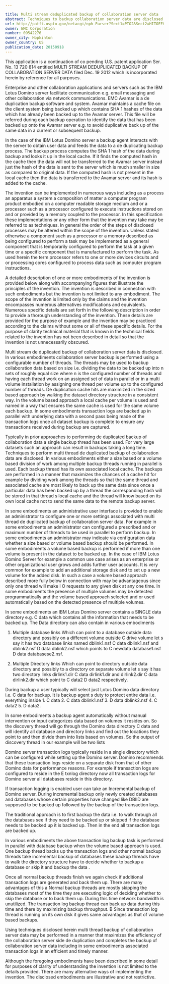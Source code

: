 ```yaml
---

title: Multi stream deduplicated backup of collaboration server data
abstract: Techniques to backup collaboration server data are disclosed. An indication to begin backup of a collaboration server dataset is received. An associated directory is walked in a prescribed order to divide the dataset into a prescribe number of approximately equal-sized subsets. A separate subset-specific thread is used to back up the subsets in parallel. In some embodiments in which the collaboration data is stored in multiple volumes, a volume-based approach is used to back up the volumes in parallel, e.g., one volume per thread. In some embodiments, transaction logs are backed up in parallel with volumes of collaboration data.
url: http://patft.uspto.gov/netacgi/nph-Parser?Sect1=PTO2&Sect2=HITOFF&p=1&u=%2Fnetahtml%2FPTO%2Fsearch-adv.htm&r=1&f=G&l=50&d=PALL&S1=09542276&OS=09542276&RS=09542276
owner: EMC Corporation
number: 09542276
owner_city: Hopkinton
owner_country: US
publication_date: 20150918
---
```

This application is a continuation of co pending U.S. patent application Ser. No. 13 720 814 entitled MULTI STREAM DEDUPLICATED BACKUP OF COLLABORATION SERVER DATA filed Dec. 19 2012 which is incorporated herein by reference for all purposes.

Enterprise and other collaboration applications and servers such as the IBM Lotus Domino server facilitate communication e.g. email messaging and other collaboration via network communications. EMC Avamar is a de duplication backup software and system. Avamar maintains a cache file on the client system being backed up which contains SHA 1 hashes of the data which has already been backed up to the Avamar server. This file will be referred during each backup operation to identify the data that has been backed up onto the Avamar server e.g. to avoid duplicative back up of the same data in a current or subsequent backup.

In the case of the IBM Lotus Domino server a backup agent interacts with the server to obtain user data and feeds the data to a de duplicating backup process. The backup process computes the SHA 1 hash of the data during backup and looks it up in the local cache. If it finds the computed hash in the cache then the data will not be transferred to the Avamar server instead just the hash of the data is sent to the server which is much smaller in size as compared to original data. If the computed hash is not present in the local cache then the data is transferred to the Avamar server and its hash is added to the cache.

The invention can be implemented in numerous ways including as a process an apparatus a system a composition of matter a computer program product embodied on a computer readable storage medium and or a processor such as a processor configured to execute instructions stored on and or provided by a memory coupled to the processor. In this specification these implementations or any other form that the invention may take may be referred to as techniques. In general the order of the steps of disclosed processes may be altered within the scope of the invention. Unless stated otherwise a component such as a processor or a memory described as being configured to perform a task may be implemented as a general component that is temporarily configured to perform the task at a given time or a specific component that is manufactured to perform the task. As used herein the term processor refers to one or more devices circuits and or processing cores configured to process data such as computer program instructions.

A detailed description of one or more embodiments of the invention is provided below along with accompanying figures that illustrate the principles of the invention. The invention is described in connection with such embodiments but the invention is not limited to any embodiment. The scope of the invention is limited only by the claims and the invention encompasses numerous alternatives modifications and equivalents. Numerous specific details are set forth in the following description in order to provide a thorough understanding of the invention. These details are provided for the purpose of example and the invention may be practiced according to the claims without some or all of these specific details. For the purpose of clarity technical material that is known in the technical fields related to the invention has not been described in detail so that the invention is not unnecessarily obscured.

Multi stream de duplicated backup of collaboration server data is disclosed. In various embodiments collaboration server backup is performed using a configurable number of threads. The threads may be used to backup collaboration data based on size i.e. dividing the data to be backed up into n sets of roughly equal size where n is the configured number of threads and having each thread work on an assigned set of data in parallel or in a multi volume installation by assigning one thread per volume up to the configured number of threads. De duplication cache hits are maximized in the sized based approach by walking the dataset directory structure in a consistent way. In the volume based approach a local cache per volume is used and named in a way that ensures the same cache is used for the same volume each backup. In some embodiments transaction logs are backed up in parallel with underlying data with a second pass being made of the transaction logs once all dataset backup is complete to ensure any transactions received during backup are captured.

Typically in prior approaches to performing de duplicated backup of collaboration data a single backup thread has been used. For very large datasets such an approach can result in backups taking a long time. Techniques to perform multi thread de duplicated backup of collaboration data are disclosed. In various embodiments either a size based or a volume based division of work among multiple backup threads running in parallel is used. Each backup thread has its own associated local cache. The backups are performed in a manner that maximizes the chances of a cache hit for example by dividing work among the threads so that the same thread and associated cache are most likely to back up the same data since once a particular data has been backed up by a thread the corresponding hash will be stored in that thread s local cache and the thread will know based on its own local cache not to send the same data to the remote backup server.

In some embodiments an administrative user interface is provided to enable an administrator to configure one or more settings associated with multi thread de duplicated backup of collaboration server data. For example in some embodiments an administrator can configured a prescribed and or maximum number of threads to be used in parallel to perform backup. In some embodiments an administrator may indicate via configuration data whether a size based or volume based backup should be performed. In some embodiments a volume based backup is performed if more than one volume is present in the dataset to be backed up. In the case of IBM Lotus Domino Server for example a common use case arises as an enterprise or other organizational user grows and adds further user accounts. It is very common for example to add an additional storage disk and to set up a new volume for the added disk. In such a case a volume based approach described more fully below in connection with may be advantageous since only one thread will make I O requests to any given disk at any one time. In some embodiments the presence of multiple volumes may be detected programmatically and the volume based approach selected and or used automatically based on the detected presence of multiple volumes.

In some embodiments an IBM Lotus Domino server contains a SINGLE data directory e.g. C data which contains all the information that needs to be backed up. The Data directory can also contain in various embodiments 

1. Multiple database links Which can point to a database outside data directory and possibly on a different volume outside C drive volume let s say it has two database links named dblink1.nsf C data dblink1.nsf and dblink2.nsf D data dblink2.nsf which points to C newdata database1.nsf D data databasese2.nsf.

2. Multiple Directory links Which can point to directory outside data directory and possibly to a directory on separate volume let s say it has two directory links dirlink1.dir C data dirlink1.dir and dirlink2.dir C data dirlink2.dir which point to C data2 D data2 respectively.

During backup a user typically will select just Lotus Domino data directory i.e. C data for backup. It is backup agent s duty to protect entire data i.e. everything inside 1. C data 2. C data dblink1.nsf 3. D data dblink2.nsf 4. C data2 5. D data2.

In some embodiments a backup agent automatically without manual intervention or input categorizes data based on volumes it resides on. So the discovery thread will go through the Domino data directory C data and will identify all database and directory links and find out the locations they point to and then divide them into lists based on volumes. So the output of discovery thread in our example will be two lists 

Domino server transaction logs typically reside in a single directory which can be configured while setting up the Domino server. Domino recommends that these transaction logs reside on a separate disk from that of other Domino data for performance reasons. For example if transaction logs are configured to reside in the E txnlog directory now all transaction logs for Domino server all databases reside in this directory.

If transaction logging is enabled user can take an Incremental backup of Domino server. During incremental backup only newly created databases and databases whose certain properties have changed like DBIID are supposed to be backed up followed by the backup of the transaction logs.

The traditional approach is to first backup the data i.e. to walk through all the databases see if they need to be backed up or skipped if the database needs to be backed up it is backed up. Then in the end all transaction logs are backed up.

In various embodiments the above transaction log backup task is performed in parallel with database backup when the volume based approach is used. One backup thread backs up the transaction logs and other normal backup threads take incremental backup of databases these backup threads have to walk the directory structure have to decide whether to backup a database or skip it and backup the data .

Once all normal backup threads finish we again check if additional transaction logs are generated and back them up. There are many advantages of this a Normal backup threads are mostly skipping the databases most of the time they are executing logic of deciding whether to skip the database or to back them up. During this time network bandwidth is unutilized. The transaction log backup thread can back up data during this time and there by maximizing backup throughput. B Since transaction log thread is running on its own disk it gives same advantages as that of volume based backups.

Using techniques disclosed herein multi thread backup of collaboration server data may be performed in a manner that maximizes the efficiency of the collaboration server side de duplication and completes the backup of collaboration server data including in some embodiments associated transaction logs in an efficient and timely manner.

Although the foregoing embodiments have been described in some detail for purposes of clarity of understanding the invention is not limited to the details provided. There are many alternative ways of implementing the invention. The disclosed embodiments are illustrative and not restrictive.

